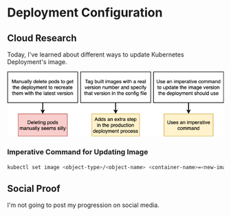 # Deployment Configuration

## Cloud Research
Today, I've learned about different ways to update Kubernetes Deployment's image. 

<div align="center">
  <img src="diagrams-01 - k8s-update-image.png" width="768px" />
</div>

### __Imperative Command for Updating Image__
```sh
kubectl set image <object-type>/<object-name> <container-name>=<new-image-tag>
```

## Social Proof
I'm not going to post my progression on social media.